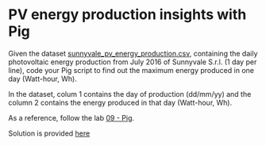 # PV energy production insights with Pig

Given the dataset [sunnyvale_pv_energy_production.csv](../../datasets/sunnyvale_pv_energy_production.csv), containing the daily photovoltaic energy production from July 2016 of Sunnyvale S.r.l. (1 day per line), code your Pig script to find out the maximum energy produced in one day (Watt-hour, Wh). 

In the dataset, colum 1 contains the day of production (dd/mm/yy) and the column 2 contains the energy produced in that day (Watt-hour, Wh).

As a reference, follow the lab [09 - Pig](../../labs/09-Pig/README.md).

Solution is provided [here](./solution)